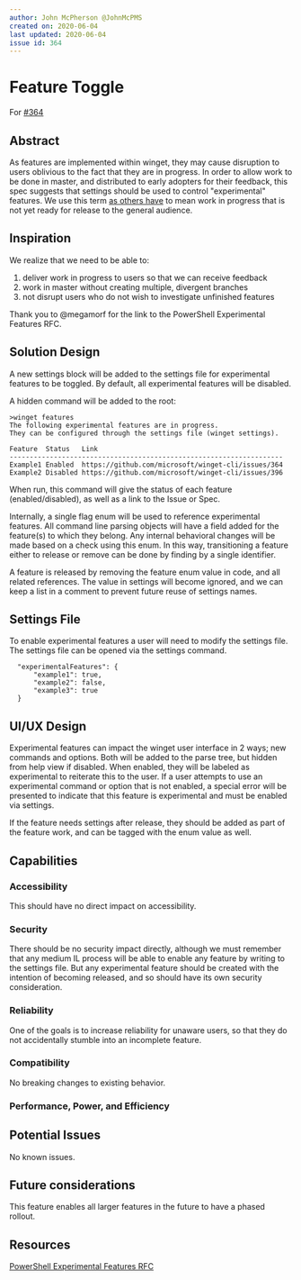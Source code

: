 ```yaml
---
author: John McPherson @JohnMcPMS
created on: 2020-06-04
last updated: 2020-06-04
issue id: 364
---
```


# Feature Toggle

For [#364](https://github.com/microsoft/winget-cli/issues/364)

## Abstract

As features are implemented within winget, they may cause disruption to users oblivious to the fact that they are in progress. In order to allow work to be done in master, and distributed to early adopters for their feedback, this spec suggests that settings should be used to control "experimental" features. We use this term [as others have](https://github.com/PowerShell/PowerShell-RFC/blob/master/5-Final/RFC0029-Support-Experimental-Features.md) to mean work in progress that is not yet ready for release to the general audience.

## Inspiration

We realize that we need to be able to:
1. deliver work in progress to users so that we can receive feedback
2. work in master without creating multiple, divergent branches
3. not disrupt users who do not wish to investigate unfinished features

Thank you to @megamorf for the link to the PowerShell Experimental Features RFC.

## Solution Design

A new settings block will be added to the settings file for experimental features to be toggled. By default, all experimental features will be disabled.

A hidden command will be added to the root:
```
>winget features
The following experimental features are in progress.
They can be configured through the settings file (winget settings).

Feature  Status   Link
--------------------------------------------------------------------
Example1 Enabled  https://github.com/microsoft/winget-cli/issues/364
Example2 Disabled https://github.com/microsoft/winget-cli/issues/396
```
When run, this command will give the status of each feature (enabled/disabled), as well as a link to the Issue or Spec.

Internally, a single flag enum will be used to reference experimental features. All command line parsing objects will have a field added for the feature(s) to which they belong. Any internal behavioral changes will be made based on a check using this enum. In this way, transitioning a feature either to release or remove can be done by finding by a single identifier.

A feature is released by removing the feature enum value in code, and all related references. The value in settings will become ignored, and we can keep a list in a comment to prevent future reuse of settings names.

## Settings File

To enable experimental features a user will need to modify the settings file. The settings file can be opened via the settings command.

```
  "experimentalFeatures": {
      "example1": true,
      "example2": false,
      "example3": true
  }
```

## UI/UX Design

Experimental features can impact the winget user interface in 2 ways; new commands and options. Both will be added to the parse tree, but hidden from help view if disabled. When enabled, they will be labeled as experimental to reiterate this to the user. If a user attempts to use an experimental command or option that is not enabled, a special error will be presented to indicate that this feature is experimental and must be enabled via settings.

If the feature needs settings after release, they should be added as part of the feature work, and can be tagged with the enum value as well.

## Capabilities



### Accessibility

This should have no direct impact on accessibility.

### Security

There should be no security impact directly, although we must remember that any medium IL process will be able to enable any feature by writing to the settings file. But any experimental feature should be created with the intention of becoming released, and so should have its own security consideration.

### Reliability

One of the goals is to increase reliability for unaware users, so that they do not accidentally stumble into an incomplete feature.

### Compatibility

No breaking changes to existing behavior.

### Performance, Power, and Efficiency

## Potential Issues

No known issues.

## Future considerations

This feature enables all larger features in the future to have a phased rollout.

## Resources

[PowerShell Experimental Features RFC](https://github.com/PowerShell/PowerShell-RFC/blob/master/5-Final/RFC0029-Support-Experimental-Features.md)
